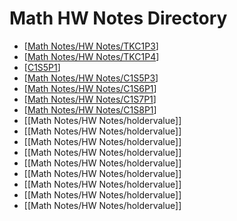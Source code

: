 # Math HW Notes Directory
- [[Math Notes/HW Notes/TKC1P3]]
- [[Math Notes/HW Notes/TKC1P4]]
- [[C1S5P1]]
- [[Math Notes/HW Notes/C1S5P3]]
- [[Math Notes/HW Notes/C1S6P1]]
- [[Math Notes/HW Notes/C1S7P1]]
- [[Math Notes/HW Notes/C1S8P1]]
- [[Math Notes/HW Notes/holdervalue]]
- [[Math Notes/HW Notes/holdervalue]]
- [[Math Notes/HW Notes/holdervalue]]
- [[Math Notes/HW Notes/holdervalue]]
- [[Math Notes/HW Notes/holdervalue]]
- [[Math Notes/HW Notes/holdervalue]]
- [[Math Notes/HW Notes/holdervalue]]
- [[Math Notes/HW Notes/holdervalue]]
- [[Math Notes/HW Notes/holdervalue]]


[//begin]: # "Autogenerated link references for markdown compatibility"
[Math Notes/HW Notes/TKC1P3]: <../Math Notes/HW Notes/TKC1P3.md> "Toolkit Chapter 1 Part 3"
[Math Notes/HW Notes/TKC1P4]: <../Math Notes/HW Notes/TKC1P4.md> "Toolkit Chapter 1 Part 4"
[C1S5P1]: <../Math Notes/HW Notes/C1S5P1.md> "Chapter 1 Section 5 Part 1"
[Math Notes/HW Notes/C1S5P3]: <../Math Notes/HW Notes/C1S5P3.md> "Chapter 1 Section 5 Part 3"
[Math Notes/HW Notes/C1S6P1]: <../Math Notes/HW Notes/C1S6P1.md> "Chapter 1 Section 6 Part 1"
[Math Notes/HW Notes/C1S7P1]: <../Math Notes/HW Notes/C1S7P1.md> "Chapter 1 Section 7 Part 1"
[Math Notes/HW Notes/C1S8P1]: <../Math Notes/HW Notes/C1S8P1.md> "Chapter 1 Section 8 Part 1"
[//end]: # "Autogenerated link references"
